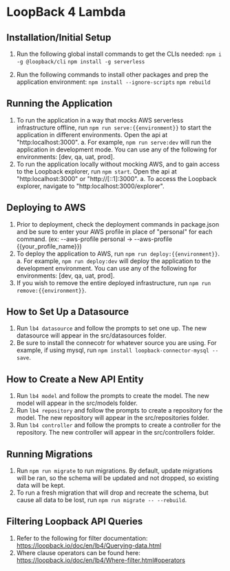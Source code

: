 # LoopBack 4 Lambda

## Installation/Initial Setup
1. Run the following global install commands to get the CLIs needed:
`npm i -g @loopback/cli`
`npm install -g serverless`

2. Run the following commands to install other packages and prep the application environment:
`npm install --ignore-scripts`
`npm rebuild`

## Running the Application
1. To run the application in a way that mocks AWS serverless infrastructure offline, run `npm run serve:{{environment}}` to start the application in different environments. Open the api at "http:localhost:3000".
  a. For example, `npm run serve:dev` will run the application in development mode. You can use any of the following for environments: [dev, qa, uat, prod].
2. To run the application locally without mocking AWS, and to gain access to the Loopback explorer, run `npm start`. Open the api at "http:localhost:3000" or "http://[::1]:3000".
  a. To access the Loopback explorer, navigate to "http:localhost:3000/explorer".

## Deploying to AWS
1. Prior to deployment, check the deployment commands in package.json and be sure to enter your AWS profile in place of "personal" for each command. (ex: --aws-profile personal -> --aws-profile {{your_profile_name}})
2. To deploy the application to AWS, run `npm run deploy:{{environment}}`.
  a. For example, `npm run deploy:dev` will deploy the application to the development environment. You can use any of the following for environments: [dev, qa, uat, prod].
3. If you wish to remove the entire deployed infrastructure, run `npm run remove:{{environment}}`.

## How to Set Up a Datasource
1. Run `lb4 datasource` and follow the prompts to set one up. The new datasource will appear in the src/datasources folder.
2. Be sure to install the connecotr for whatever source you are using. For example, if using mysql, run `npm install loopback-connector-mysql --save`.

## How to Create a New API Entity
1. Run `lb4 model` and follow the prompts to create the model. The new model will appear in the src/models folder.
2. Run `lb4 repository` and follow the prompts to create a repository for the model. The new repository will appear in the src/repositories folder.
3. Run `lb4 controller` and follow the prompts to create a controller for the repository. The new controller will appear in the src/controllers folder.

## Running Migrations
1. Run `npm run migrate` to run migrations. By default, update migrations will be ran, so the schema will be updated and not dropped, so existing data will be kept.
2. To run a fresh migration that will drop and recreate the schema, but cause all data to be lost, run `npm run migrate -- --rebuild`.

## Filtering Loopback API Queries
1. Refer to the following for filter documentation: https://loopback.io/doc/en/lb4/Querying-data.html
2. Where clause operators can be found here: https://loopback.io/doc/en/lb4/Where-filter.html#operators
